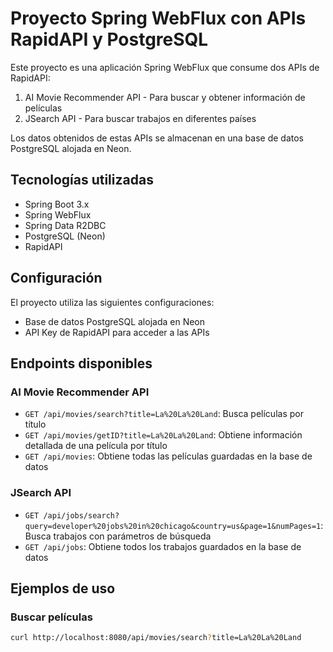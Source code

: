 # Proyecto Spring WebFlux con APIs RapidAPI y PostgreSQL

Este proyecto es una aplicación Spring WebFlux que consume dos APIs de RapidAPI:

1. AI Movie Recommender API - Para buscar y obtener información de películas
2. JSearch API - Para buscar trabajos en diferentes países

Los datos obtenidos de estas APIs se almacenan en una base de datos PostgreSQL alojada en Neon.

## Tecnologías utilizadas

- Spring Boot 3.x
- Spring WebFlux
- Spring Data R2DBC
- PostgreSQL (Neon)
- RapidAPI

## Configuración

El proyecto utiliza las siguientes configuraciones:

- Base de datos PostgreSQL alojada en Neon
- API Key de RapidAPI para acceder a las APIs

## Endpoints disponibles

### AI Movie Recommender API

- `GET /api/movies/search?title=La%20La%20Land`: Busca películas por título
- `GET /api/movies/getID?title=La%20La%20Land`: Obtiene información detallada de una película por título
- `GET /api/movies`: Obtiene todas las películas guardadas en la base de datos

### JSearch API

- `GET /api/jobs/search?query=developer%20jobs%20in%20chicago&country=us&page=1&numPages=1`: Busca trabajos con parámetros de búsqueda
- `GET /api/jobs`: Obtiene todos los trabajos guardados en la base de datos

## Ejemplos de uso

### Buscar películas

```bash
curl http://localhost:8080/api/movies/search?title=La%20La%20Land
```